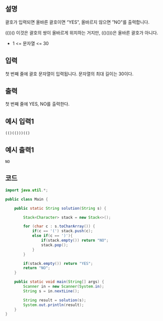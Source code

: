 ## 설명
괄호가 입력되면 올바른 괄호이면 “YES", 올바르지 않으면 ”NO"를 출력합니다.

(())() 이것은 괄호의 쌍이 올바르게 위치하는 거지만, (()()))은 올바른 괄호가 아니다.

* 1 <= 문자열 <= 30

## 입력
첫 번째 줄에 괄호 문자열이 입력됩니다. 문자열의 최대 길이는 30이다.

## 출력
첫 번째 줄에 YES, NO를 출력한다.

## 예시 입력1
```
(()(()))(()
```

## 예시 출력1
```
NO
```

## 코드
```java
import java.util.*;

public class Main {

    public static String solution(String s) {

        Stack<Character> stack = new Stack<>();

        for (char c : s.toCharArray()) {
            if(c == '(') stack.push(c);
            else if(c == ')'){
                if(stack.empty()) return "NO";
                stack.pop();
            }
        }

        if(stack.empty()) return "YES";
        return "NO";
    }

    public static void main(String[] args) {
        Scanner in = new Scanner(System.in);
        String s = in.nextLine();

        String result = solution(s);
        System.out.println(result);
    }
}
```